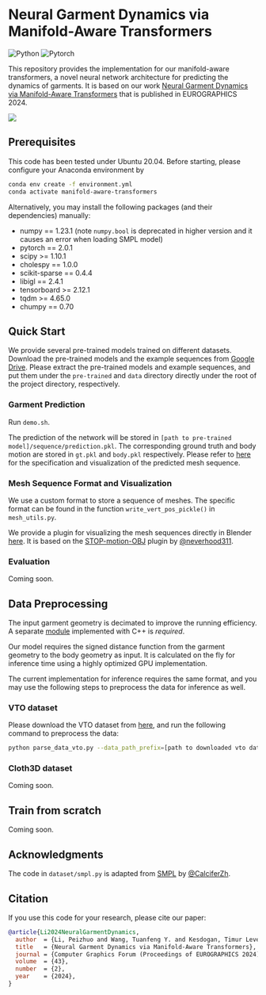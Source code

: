 # Neural Garment Dynamics via Manifold-Aware Transformers

![Python](https://img.shields.io/badge/Python->=3.8-Blue?logo=python)  ![Pytorch](https://img.shields.io/badge/PyTorch->=2.0.1-Red?logo=pytorch)

This repository provides the implementation for our manifold-aware transformers, a novel neural network architecture for predicting the dynamics of garments. It is based on our work [Neural Garment Dynamics via Manifold-Aware Transformers](https://peizhuoli.github.io/manifold-aware-transformers/index.html) that is published in EUROGRAPHICS 2024.

<img src="https://peizhuoli.github.io/manifold-aware-transformers/images/video_teaser_small.gif" slign="center">


## Prerequisites

This code has been tested under Ubuntu 20.04. Before starting, please configure your Anaconda environment by
~~~bash
conda env create -f environment.yml
conda activate manifold-aware-transformers
~~~


Alternatively, you may install the following packages (and their dependencies) manually:

- numpy == 1.23.1 (note `numpy.bool` is deprecated in higher version and it causes an error when loading SMPL model)
- pytorch == 2.0.1
- scipy >= 1.10.1
- cholespy == 1.0.0
- scikit-sparse == 0.4.4
- libigl == 2.4.1
- tensorboard >= 2.12.1
- tqdm >= 4.65.0
- chumpy == 0.70


## Quick Start

We provide several pre-trained models trained on different datasets. Download the pre-trained models and the example sequences from [Google Drive](https://drive.google.com/drive/folders/1tjvFg6ymHUyjxpKmVs_U8ysBhK6ILEA_?usp=share_link). Please extract the pre-trained models and example sequences, and put them under the `pre-trained` and `data` directory directly under the root of the project directory, respectively.

### Garment Prediction

Run `demo.sh`.

The prediction of the network will be stored in `[path to pre-trained model]/sequence/prediction.pkl`. The corresponding ground truth and body motion are stored in `gt.pkl` and `body.pkl` respectively. Please refer to [here](#mesh-sequence-format) for the specification and visualization of the predicted mesh sequence.

### Mesh Sequence Format and Visualization

We use a custom format to store a sequence of meshes. The specific format can be found in the function `write_vert_pos_pickle()` in `mesh_utils.py`.

We provide a plugin for visualizing the mesh sequences directly in Blender [here](https://github.com/PeizhuoLi/STOP-motion-OBJ/). It is based on the [STOP-motion-OBJ](https://github.com/neverhood311/Stop-motion-OBJ) plugin by [@neverhood311](https://github.com/neverhood311).

### Evaluation

Coming soon.


## Data Preprocessing

The input garment geometry is decimated to improve the running efficiency. A separate [module](https://github.com/PeizhuoLi/mesh_simplifier/) implemented with C++ is *required*. 

Our model requires the signed distance function from the garment geometry to the body geometry as input. It is calculated on the fly for inference time using a highly optimized GPU implementation. 

The current implementation for inference requires the same format, and you may use the following steps to preprocess the data for inference as well.

### VTO dataset

Please download the VTO dataset from [here](https://github.com/isantesteban/vto-dataset), and run the following command to preprocess the data:

~~~bash
python parse_data_vto.py --data_path_prefix=[path to downloaded vto dataset] --save_path=[path to save the preprocessed data]
~~~

### Cloth3D dataset

Coming soon.



## Train from scratch

Coming soon.

## Acknowledgments

The code in `dataset/smpl.py` is adapted from [SMPL](https://github.com/CalciferZh/SMPL) by [@CalciferZh](https://github.com/CalciferZh).


## Citation

If you use this code for your research, please cite our paper:

~~~bibtex
@article{Li2024NeuralGarmentDynamics,
  author  = {Li, Peizhuo and Wang, Tuanfeng Y. and Kesdogan, Timur Levent and Ceylan, Duygu and Sorkine-Hornung, Olga},
  title   = {Neural Garment Dynamics via Manifold-Aware Transformers},
  journal = {Computer Graphics Forum (Proceedings of EUROGRAPHICS 2024)},
  volume  = {43},
  number  = {2},
  year    = {2024},
}
~~~
